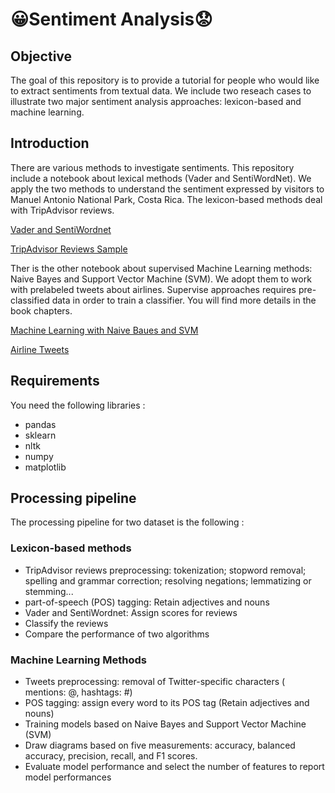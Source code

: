 # 😀Sentiment Analysis😟
## Objective
The goal of this repository is to provide a tutorial for people who would like to extract sentiments from textual data. We include two reseach cases to illustrate two major sentiment analysis approaches: lexicon-based and machine learning.

## Introduction
There are various methods to investigate sentiments. This repository include a notebook about lexical methods (Vader and SentiWordNet). We apply the two methods to understand the sentiment expressed by visitors to Manuel Antonio National Park, Costa Rica. The lexicon-based methods deal with TripAdvisor reviews.


[Vader and SentiWordnet](https://github.com/luyuwang1993/Sentiment-Analysis/blob/dev-sentiment/Vader-and-SentiWordnet.ipynb "Vader and SentiWordnet")

[TripAdvisor Reviews Sample](https://github.com/luyuwang1993/Sentiment-Analysis/blob/dev-sentiment/review-info-sample.dat "TripAdvisor Reviews Sample")

Ther is the other notebook about supervised Machine Learning methods: Naive Bayes and Support Vector Machine (SVM). We adopt them to work with prelabeled tweets about airlines. Supervise approaches requires pre-classified data in order to train a classifier. You will find more details in the book chapters.


[Machine Learning with Naive Baues and SVM](https://github.com/luyuwang1993/Sentiment-Analysis/blob/dev-sentiment/Model-Train.ipynb "Model-Train.ipynb")

[Airline Tweets](https://github.com/luyuwang1993/Sentiment-Analysis/blob/dev-sentiment/Airline-Sentiment-Sample.csv "Airline Tweets")

## Requirements
You need the following libraries :
- pandas
- sklearn
- nltk
- numpy
- matplotlib

## Processing pipeline
The processing pipeline for two dataset is the following :

### Lexicon-based methods
- TripAdvisor reviews preprocessing: tokenization; stopword removal; spelling and grammar correction; resolving negations; lemmatizing or stemming...
- part-of-speech (POS) tagging: Retain adjectives and nouns
- Vader and SentiWordnet: Assign scores for reviews
- Classify the reviews
- Compare the performance of two algorithms

### Machine Learning Methods
- Tweets preprocessing: removal of Twitter-specific characters ( mentions: @, hashtags: #)
- POS tagging: assign every word to its POS tag (Retain adjectives and nouns)
- Training models based on Naive Bayes and Support Vector Machine (SVM)
- Draw diagrams based on five measurements: accuracy, balanced accuracy, precision, recall, and F1 scores.
- Evaluate model performance and select the number of features to report model performances
